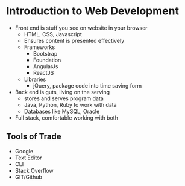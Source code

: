 # Introduction to Web Development
* Front end is stuff you see on website in your browser
    * HTML, CSS, Javascript
    * Ensures content is presented effectively
    * Frameworks
        * Bootstrap
        * Foundation
        * AngularJs
        * ReactJS
    * Libraries
        * jQuery, package code into time saving form
* Back end is guts, living on the serving
    * stores and serves program data
    * Java, Python, Ruby to work with data
    * Databases like MySQL, Oracle
* Full stack, comfortable working with both

## Tools of Trade
* Google
* Text Editor
* CLI
* Stack Overflow
* GIT/Github
